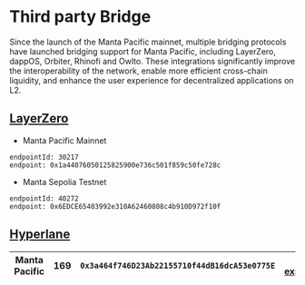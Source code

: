 # Third party Bridge

Since the launch of the Manta Pacific mainnet, multiple bridging protocols have launched bridging support for Manta Pacific, including LayerZero, dappOS, Orbiter, Rhinofi and Owlto. These integrations significantly improve the interoperability of the network, enable more efficient cross-chain liquidity, and enhance the user experience for decentralized applications on L2.

## [LayerZero](https://docs.layerzero.network/v2/developers/evm/technical-reference/endpoints#manta "Direct link to Manta")

-   Manta Pacific Mainnet

```
endpointId: 30217
endpoint: 0x1a44076050125825900e736c501f859c50fe728c
```

-   Manta Sepolia Testnet

```
endpointId: 40272
endpoint: 0x6EDCE65403992e310A62460808c4b910D972f10f
```

## [Hyperlane](https://docs.hyperlane.xyz/docs/reference/contract-addresses)

| Manta Pacific | 169 | `0x3a464f746D23Ab22155710f44dB16dcA53e0775E` | [pacific-explorer.manta.network](https://pacific-explorer.manta.network/address/0x3a464f746D23Ab22155710f44dB16dcA53e0775E) |
| ------------- | --- | -------------------------------------------- | --------------------------------------------------------------------------------------------------------------------------- |
